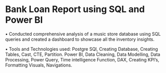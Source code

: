 # Bank Loan Report using SQL and Power BI
•	Conducted comprehensive analysis of a music store database using SQL queries and created a dashboard to showcase all the inventory insights.

•	Tools and Technologies used: Postgre SQl, Creating Database, Creating Tables, Cast, CTE, Partition. Power BI, Data Cleaning, Data Modelling, Data Processing, Power Query, Time intelligence Function, DAX, Creating KPI’s, Formatting Visuals, Navigations.
